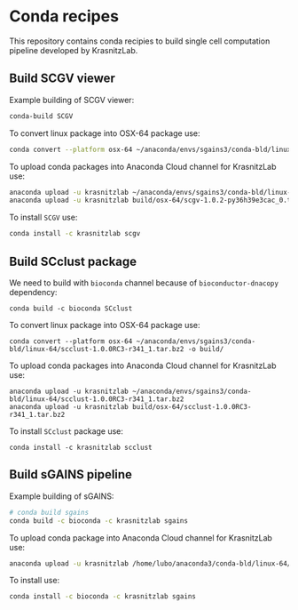 # Conda recipes 

This repository contains conda recipies to build single cell computation
pipeline developed by KrasnitzLab.


## Build SCGV viewer

Example  building of SCGV viewer:

```bash
conda-build SCGV
```

To convert linux package into OSX-64 package use:

```bash
conda convert --platform osx-64 ~/anaconda/envs/sgains3/conda-bld/linux-64/scgv-1.0.2-py36h39e3cac_0.tar.bz2 -o build/ 
```

To upload conda packages into Anaconda Cloud channel for KrasnitzLab use:

```bash
anaconda upload -u krasnitzlab ~/anaconda/envs/sgains3/conda-bld/linux-64/scgv-1.0.2-py36h39e3cac_0.tar.bz2
anaconda upload -u krasnitzlab build/osx-64/scgv-1.0.2-py36h39e3cac_0.tar.bz2
```

To install `SCGV` use:

```bash
conda install -c krasnitzlab scgv
```


## Build SCclust package


We need to build with `bioconda` channel because of
`bioconductor-dnacopy` dependency:



```
conda build -c bioconda SCclust
```


To convert linux package into OSX-64 package use:
```
conda convert --platform osx-64 ~/anaconda/envs/sgains3/conda-bld/linux-64/scclust-1.0.0RC3-r341_1.tar.bz2 -o build/ 
```

To upload conda packages into Anaconda Cloud channel for KrasnitzLab use:

```
anaconda upload -u krasnitzlab ~/anaconda/envs/sgains3/conda-bld/linux-64/scclust-1.0.0RC3-r341_1.tar.bz2
anaconda upload -u krasnitzlab build/osx-64/scclust-1.0.0RC3-r341_1.tar.bz2
```

To install `SCclust` package use:

```
conda install -c krasnitzlab scclust
```


## Build sGAINS pipeline

Example  building of sGAINS:

```bash
# conda build sgains
conda build -c bioconda -c krasnitzlab sgains
```

To upload conda package into Anaconda Cloud channel for KrasnitzLab use:

```bash
anaconda upload -u krasnitzlab /home/lubo/anaconda3/conda-bld/linux-64/sgains-1.0.0-py36h39e3cac_1.tar.bz2
```

To install use:

```bash
conda install -c bioconda -c krasnitzlab sgains
```